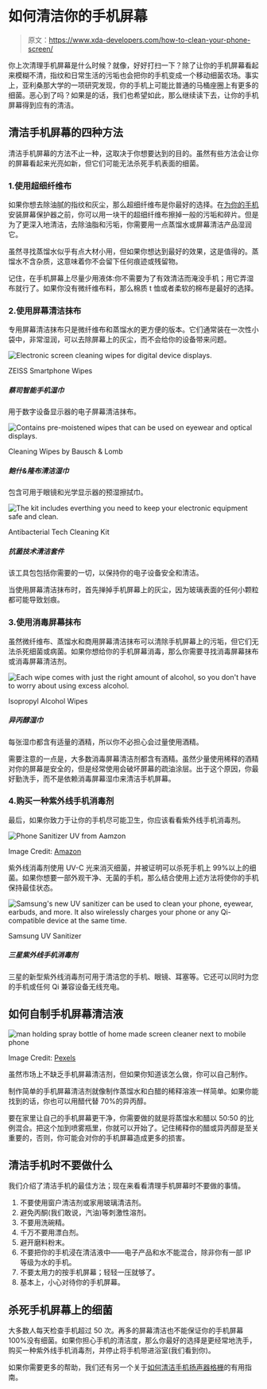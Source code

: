 # 如何清洁你的手机屏幕

> 原文：<https://www.xda-developers.com/how-to-clean-your-phone-screen/>

你上次清理手机屏幕是什么时候？就像，好好打扫一下？除了让你的手机屏幕看起来模糊不清，指纹和日常生活的污垢也会把你的手机变成一个移动细菌农场。事实上，亚利桑那大学的一项研究发现，你的手机上可能比普通的马桶座圈上有更多的细菌。恶心到了吗？如果是的话，我们也希望如此，那么继续读下去，让你的手机屏幕得到应有的清洁。

## 清洁手机屏幕的四种方法

清洁手机屏幕的方法不止一种，这取决于你想要达到的目的。虽然有些方法会让你的屏幕看起来光亮如新，但它们可能无法杀死手机表面的细菌。

### 1.使用超细纤维布

如果你想去除油腻的指纹和灰尘，那么超细纤维布是你最好的选择。在[为你的手机](https://www.xda-developers.com/best-samsung-galaxy-s22-screen-protectors/)安装屏幕保护器之前，你可以用一块干的超细纤维布擦掉一般的污垢和碎片。但是为了更深入地清洁，去除油脂和污垢，你需要用一点蒸馏水或屏幕清洁产品湿润它。

虽然寻找蒸馏水似乎有点大材小用，但如果你想达到最好的效果，这是值得的。蒸馏水不含杂质，这意味着你不会留下任何痕迹或残留物。

记住，在手机屏幕上尽量少用液体:你不需要为了有效清洁而淹没手机；用它弄湿布就行了。如果你没有微纤维布料，那么棉质 t 恤或者柔软的棉布是最好的选择。

### 2.使用屏幕清洁抹布

专用屏幕清洁抹布只是微纤维布和蒸馏水的更方便的版本。它们通常装在一次性小袋中，非常湿润，可以去除屏幕上的灰尘，而不会给你的设备带来问题。

 <picture>![Electronic screen cleaning wipes for digital device displays.](img/736dde264827b2cc875090e946a5cae4.png)</picture> 

ZEISS Smartphone Wipes

##### 蔡司智能手机湿巾

用于数字设备显示器的电子屏幕清洁抹布。

 <picture>![Contains pre-moistened wipes that can be used on eyewear and optical displays.](img/11e47def0f2eddfb9d16ca9ef1a97a2a.png)</picture> 

Cleaning Wipes by Bausch & Lomb

##### 鲍什&隆布清洁湿巾

包含可用于眼镜和光学显示器的预湿擦拭巾。

 <picture>![The kit includes everthing you need to keep your electronic equipment safe and clean. ](img/97ce0ecca5b63b38c6f4c16a8b0297eb.png)</picture> 

Antibacterial Tech Cleaning Kit

##### 抗菌技术清洁套件

该工具包包括你需要的一切，以保持你的电子设备安全和清洁。

当使用屏幕清洁抹布时，首先掸掉手机屏幕上的灰尘，因为玻璃表面的任何小颗粒都可能导致划痕。

### 3.使用消毒屏幕抹布

虽然微纤维布、蒸馏水和商用屏幕清洁抹布可以清除手机屏幕上的污垢，但它们无法杀死细菌或病菌。如果你想给你的手机屏幕消毒，那么你需要寻找消毒屏幕抹布或消毒屏幕清洁剂。

 <picture>![Each wipe comes with just the right amount of alcohol, so you don't have to worry about using excess alcohol.](img/4c38f29ca523e05aad947ed4920aab4b.png)</picture> 

Isopropyl Alcohol Wipes

##### 异丙醇湿巾

每张湿巾都含有适量的酒精，所以你不必担心会过量使用酒精。

需要注意的一点是，大多数消毒屏幕清洁剂都含有酒精。虽然少量使用稀释的酒精对你的屏幕是安全的，但是经常使用会破坏屏幕的疏油涂层。出于这个原因，你最好勤洗手，而不是依赖消毒屏幕湿巾来清洁手机屏幕。

### 4.购买一种紫外线手机消毒剂

最后，如果你致力于让你的手机尽可能卫生，你应该看看紫外线手机消毒剂。

 <picture>![Phone Sanitizer UV from Aamzon](img/f7818878e28db14cf869881418ac3808.png)</picture> 

Image Credit: [Amazon](https://www.amazon.com/PhoneSoap-Wireless-Wireless-Charger-Sanitizer/dp/B07NJ8GN6X?tag=xda-1138him-20&ascsubtag=UUxdaUeUpU41980&asc_refurl=https%3A%2F%2Fwww.xda-developers.com%2Fhow-to-clean-your-phone-screen%2F&asc_campaign=Evergreen)

紫外线消毒剂使用 UV-C 光来消灭细菌，并被证明可以杀死手机上 99%以上的细菌。如果你想要一部外观干净、无菌的手机，那么结合使用上述方法将使你的手机保持最佳状态。

 <picture>![Samsung's new UV sanitizer can be used to clean your phone, eyewear, earbuds, and more. It also wirelessly charges your phone or any Qi-compatible device at the same time.](img/6895bf0bcd9c6ec849a78fa733b23579.png)</picture> 

Samsung UV Sanitizer

##### 三星紫外线手机消毒剂

三星的新型紫外线消毒剂可用于清洁您的手机、眼镜、耳塞等。它还可以同时为您的手机或任何 Qi 兼容设备无线充电。

## 如何自制手机屏幕清洁液

 <picture>![man holding spray bottle of home made screen cleaner next to mobile phone](img/ac0eece215bccf9eda9bab59787db545.png)</picture> 

Image Credit: [Pexels](https://www.pexels.com/photo/person-in-white-dress-shirt-holding-white-plastic-bottle-4114704/)

虽然市场上不缺乏手机屏幕清洁剂，但如果你知道该怎么做，你可以自己制作。

制作简单的手机屏幕清洁剂就像制作蒸馏水和白醋的稀释溶液一样简单。如果你能找到的话，你也可以用醋代替 70%的异丙醇。

要在家里让自己的手机屏幕更干净，你需要做的就是将蒸馏水和醋以 50:50 的比例混合。把这个加到喷雾瓶里，你就可以开始了。记住稀释你的醋或异丙醇是至关重要的，否则，你可能会对你的手机屏幕造成更多的损害。

## 清洁手机时不要做什么

我们介绍了清洁手机的最佳方法；现在来看看清理手机屏幕时不要做的事情。

1.  不要使用窗户清洁剂或家用玻璃清洁剂。
2.  避免丙酮(我们敢说，汽油)等刺激性溶剂。
3.  不要用洗碗精。
4.  千万不要用漂白剂。
5.  避开磨料粉末。
6.  不要把你的手机浸在清洁液中——电子产品和水不能混合，除非你有一部 IP 等级为水的手机。
7.  不要太用力的按手机屏幕；轻轻一压就够了。
8.  基本上，小心对待你的手机屏幕。

## 杀死手机屏幕上的细菌

大多数人每天检查手机超过 50 次。再多的屏幕清洁也不能保证你的手机屏幕 100%没有细菌。如果你担心手机的清洁度，那么你最好的选择是更经常地洗手，购买一种紫外线手机消毒剂，并停止将手机带进浴室(我们看到你)。

如果你需要更多的帮助，我们还有另一个关于[如何清洁手机扬声器格栅](https://www.xda-developers.com/how-to-clean-phone-speaker-grille/)的有用指南。